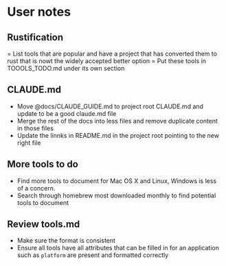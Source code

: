 # User notes

## Rustification
= List tools that are popular and have a project that has converted them to rust that is nowt the widely accepted better option
= Put these tools in TOOOLS_TODO.md under its own section

## CLAUDE.md
- Move @docs/CLAUDE_GUIDE.md to project root CLAUDE.md and update to be a good claude.md file
- Merge the rest of the docs into less files and remove duplicate content in those files
- Update the linnks in README.md in the project root pointing to the new right file

## More tools to do
- Find more tools to document for Mac OS X and Linux, Windows is less of a concern.
- Search through homebrew most downloaded monthly to find potential tools to document

## Review tools.md
- Make sure the format is consistent
- Ensure all tools have all attributes that can be filled in for an application such as `platform` are present and formatted correctly
